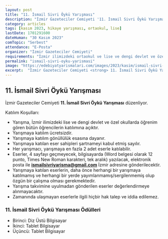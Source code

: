```yaml
---
layout: post
title: "11. İsmail Sivri Öykü Yarışması"
description: "İzmir Gazeteciler Cemiyeti '11. İsmail Sivri Öykü Yarışması' düzenliyor."
category: articles
tags: [kasım 2023, hikaye yarışması, ortaokul, lise]
lastDate: 1701291600
dateHuman: "30 Kasım 2023"
comTopic: "Serbest"
attendance: "E-Posta"
organizer: "İzmir Gazeteciler Cemiyeti"
requirements: "İzmir ilimizdeki ortaokul ve lise ve dengi devlet ve özel okullarda öğrenim gören bütün öğrenciler katılabilir."
permalink: "ismail-sivri-oyku-yarismasi"
image: "https://edebiyatyarismalari.com/images/2023/kasim/ismail-sivri-oyku-yarismasi.jpg"
excerpt:  "İzmir Gazeteciler Cemiyeti <strong> 11. İsmail Sivri Öykü Yarışması </strong> düzenliyor."
---
```


## 11. İsmail Sivri Öykü Yarışması
İzmir Gazeteciler Cemiyeti **11. İsmail Sivri Öykü Yarışması** düzenliyor.  

Katılım Koşulları:
- Yarışma, İzmir ilimizdeki lise ve dengi devlet ve özel okullarda öğrenim gören bütün öğrencilerin katılımına açıktır.
- Yarışmaya katılım ücretsizdir.
- Yarışmaya katılım gönüllülük esasına dayanır.
- Yarışmaya katılan eser sahipleri şartnameyi kabul etmiş sayılır.
- Her yarışmacı, yarışmaya en fazla 2 adet eserle katılabilir.
- Eserler, 4 sayfayı geçmeyecek, bilgisayarda (Word belgesi olarak 12 punto, Times New Roman karakteri, tek aralık) yazılacak, elektronik posta ile **ismailsivriyarisma@gmail.com** İzmir adresine gönderilecektir.
- Yarışmaya katılan eserlerin, daha önce herhangi bir yarışmaya katılmamış ve herhangi bir yerde yayımlanmamış/sergilenmemiş olup özgün bir çalışma olması gerekmektedir.
- Yarışma takvimine uyulmadan gönderilen eserler değerlendirmeye alınmayacaktır.
- Zamanında ulaşmayan eserlerle ilgili hiçbir hak talep ve iddia edilemez.


### 11. İsmail Sivri Öykü Yarışması Ödülleri
- Birinci: Diz Üstü Bilgisayar 
- İkinci: Tablet Bilgisayar
- Üçüncü: Tablet Bilgisayar